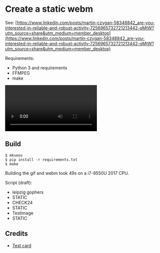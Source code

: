 # Create a static webm

See: [https://www.linkedin.com/posts/martin-czygan-58348842_are-you-interested-in-reliable-and-robust-activity-7256965732721213442-qMtW?utm_source=share&utm_medium=member_desktop](https://www.linkedin.com/posts/martin-czygan-58348842_are-you-interested-in-reliable-and-robust-activity-7256965732721213442-qMtW?utm_source=share&utm_medium=member_desktop)

Requirements:

* Python 3 and requirements
* FFMPEG
* make

![](anim.webm)

## Build

```shell
$ mkvenv
$ pip install -r requirements.txt
$ make
```

Building the gif and webm took 49s on a i7-8550U 2017 CPU.

Script (draft):

* leipzig gophers
* STATIC
* CHECK24
* STATIC
* Testimage
* STATIC

## Credits

* [Test card](https://en.wikipedia.org/wiki/Test_card)
